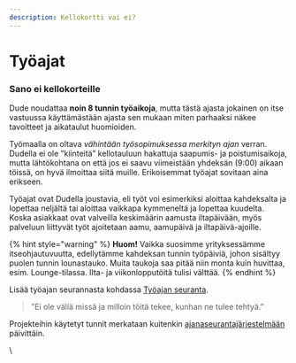 ```yaml
---
description: Kellokortti vai ei?
---
```


# Työajat

### Sano ei kellokorteille

Dude noudattaa **noin 8 tunnin työaikoja**, mutta tästä ajasta jokainen on itse vastuussa käyttämästään ajasta sen mukaan miten parhaaksi näkee tavoitteet ja aikataulut huomioiden.

Työmaalla on oltava _vähintään työsopimuksessa merkityn ajan_ verran. Dudella ei ole ”kiinteitä” kellotauluun hakattuja saapumis- ja poistumisaikoja, mutta lähtökohtana on että jos ei saavu viimeistään yhdeksän (9:00) aikaan töissä, on hyvä ilmoittaa siitä muille. Erikoisemmat työajat sovitaan aina erikseen.

Työajat ovat Dudella joustavia, eli työt voi esimerkiksi aloittaa kahdeksalta ja lopettaa neljältä tai aloittaa vaikkapa kymmeneltä ja lopettaa kuudelta. Koska asiakkaat ovat valveilla keskimäärin aamusta iltapäivään, myös palveluun liittyvät työt ajoitetaan aamu, aamupäivä ja iltapäivä-ajoille.

{% hint style="warning" %}
**Huom!** Vaikka suosimme yrityksessämme itseohjautuvuutta, edellytämme kahdeksan tunnin työpäiviä, johon sisältyy puolen tunnin lounastauko. Muita taukoja saa pitää niin monta kuin huvittaa, esim. Lounge-tilassa. Ilta- ja viikonlopputöitä tulisi välttää.
{% endhint %}

Lisää työajan seurannasta kohdassa [Työajan seuranta](https://handbook.dude.fi/tyoskenteleminen-dudella/tyoajat/tyoajan-seuranta).

> ”Ei ole väliä missä ja milloin töitä tekee, kunhan ne tulee tehtyä.”

Projekteihin käytetyt tunnit merkataan kuitenkin [ajanaseurantajärjestelmään](https://handbook.dude.fi/tyoskenteleminen-dudella/tyoajat/tyoajan-seuranta) päivittäin.



\
